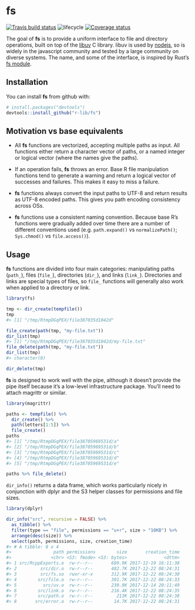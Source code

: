 
<!-- README.md is generated from README.Rmd. Please edit that file -->

# fs

[![Travis build
status](https://travis-ci.org/r-lib/fs.svg?branch=master)](https://travis-ci.org/r-lib/fs)
![lifecycle](https://img.shields.io/badge/lifecycle-experimental-orange.svg)
[![Coverage
status](https://codecov.io/gh/r-lib/fs/branch/master/graph/badge.svg)](https://codecov.io/github/r-lib/fs?branch=master)

The goal of **fs** is to provide a uniform interface to file and
directory operations, built on top of the
[libuv](http://docs.libuv.org/en/v1.x/fs.html) C library. libuv is used
by [nodejs](https://nodejs.org), so is widely in the javascript
community and tested by a large community on diverse systems. The name,
and some of the interface, is inspired by Rust’s [fs
module](https://doc.rust-lang.org/std/fs/index.html).

## Installation

You can install **fs** from github with:

``` r
# install.packages("devtools")
devtools::install_github("r-lib/fs")
```

## Motivation vs base equivalents

  - All **fs** functions are vectorized, accepting multiple paths as
    input. All functions either return a character vector of paths, or a
    named integer or logical vector (where the names give the paths).

  - If an operation fails, **fs** throws an error. Base R file
    manipulation functions tend to generate a warning and return a
    logical vector of successes and failures. This makes it easy to miss
    a failure.

  - **fs** functions always convert the input paths to UTF-8 and return
    results as UTF-8 encoded paths. This gives you path encoding
    consistency across OSs.

  - **fs** functions use a consistent naming convention. Because base
    R’s functions were gradually added over time there are a number of
    different conventions used (e.g. `path.expand()` vs
    `normalizePath()`; `Sys.chmod()` vs `file.access()`).

## Usage

**fs** functions are divided into four main categories: manipulating
paths (`path_`), files (`file_`), directories (`dir_`), and links
(`link_`). Directories and links are special types of files, so `file_`
functions will generally also work when applied to a directory or link.

``` r
library(fs)

tmp <- dir_create(tempfile())
tmp
#> [1] "/tmp/RtmpDGqPEX/file387035d1042d"

file_create(path(tmp, "my-file.txt"))
dir_list(tmp)
#> [1] "/tmp/RtmpDGqPEX/file387035d1042d/my-file.txt"
file_delete(path(tmp, "my-file.txt"))
dir_list(tmp)
#> character(0)

dir_delete(tmp)
```

**fs** is designed to work well with the pipe, although it doesn’t
provide the pipe itself because it’s a low-level infrastructure package.
You’ll need to attach magrittr or similar.

``` r
library(magrittr)

paths <- tempfile() %>%
  dir_create() %>%
  path(letters[1:5]) %>%
  file_create() 
paths
#> [1] "/tmp/RtmpDGqPEX/file38705969531d/a"
#> [2] "/tmp/RtmpDGqPEX/file38705969531d/b"
#> [3] "/tmp/RtmpDGqPEX/file38705969531d/c"
#> [4] "/tmp/RtmpDGqPEX/file38705969531d/d"
#> [5] "/tmp/RtmpDGqPEX/file38705969531d/e"

paths %>% file_delete()
```

`dir_info()` returns a data frame, which works particularly nicely in
conjunction with dplyr and the S3 helper classes for permissions and
file sizes.

``` r
library(dplyr)

dir_info("src", recursive = FALSE) %>%
  as_tibble() %>%
  filter(type == "file", permissions == "u+r", size > "10KB") %>%
  arrange(desc(size)) %>%
  select(path, permissions, size, creation_time)
#> # A tibble: 8 x 4
#>                path permissions        size       creation_time
#>               <chr> <S3: fmode> <S3: bytes>              <dttm>
#> 1 src/RcppExports.o  rw-r--r--       689.9K 2017-12-19 16:11:38
#> 2         src/dir.o  rw-r--r--       482.7K 2017-12-22 08:24:31
#> 3         src/fs.so  rwxr-xr-x       312.9K 2017-12-22 08:24:38
#> 4        src/file.o  rw-r--r--       301.7K 2017-12-22 08:24:33
#> 5          src/uv.o  rw-r--r--       230.9K 2017-12-14 20:11:49
#> 6        src/link.o  rw-r--r--       216.4K 2017-12-22 08:24:35
#> 7        src/path.o  rw-r--r--         213K 2017-12-22 08:24:38
#> 8       src/error.o  rw-r--r--        14.7K 2017-12-22 08:24:31
```
